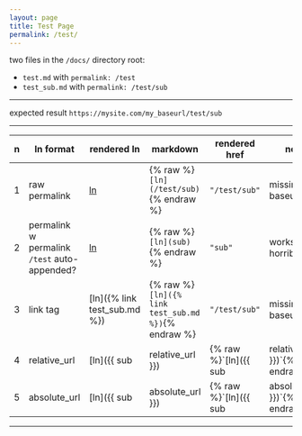 ```yaml
---
layout: page
title: Test Page
permalink: /test/
---
```


two files in the `/docs/` directory root:
* `test.md`  with `permalink: /test`
* `test_sub.md` with `permalink: /test/sub`

-------------------

expected result `https://mysite.com/my_baseurl/test/sub`

-------------------

n | ln format                                    | rendered ln                         | markdown                                              | rendered href | note                          
--|----------------------------------------------|-------------------------------------|-------------------------------------------------------|---------------|-------------------
1 | raw permalink                                | [ln](/test/sub)                     | {% raw %}`[ln](/test/sub)`{% endraw %}                | `"/test/sub"`  | missing baseurl
2 | permalink w permalink `/test` auto-appended? | [ln](sub)                           | {% raw %}`[ln](sub)`{% endraw %}                      | `"sub"`        | works but is horrible
3 | link tag                                     | [ln]({% link test_sub.md %})        | {% raw %}`[ln]({% link test_sub.md %})`{% endraw %}   | `"/test/sub"`  | missing baseurl
4 | relative_url                                 | [ln]({{ sub | relative_url }})      | {% raw %}`[ln]({{ sub | relative_url }})`{% endraw %} | `""`          | links to current page (/test/)
5 | absolute_url                                 | [ln]({{ sub | absolute_url }})      | {% raw %}`[ln]({{ sub | absolute_url }})`{% endraw %} | `""`          | links to current page (/test/)

----------------------------------------
